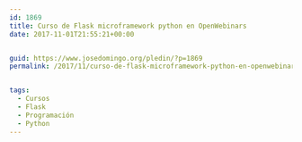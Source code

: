 ```yaml
---
id: 1869
title: Curso de Flask microframework python en OpenWebinars
date: 2017-11-01T21:55:21+00:00


guid: https://www.josedomingo.org/pledin/?p=1869
permalink: /2017/11/curso-de-flask-microframework-python-en-openwebinars/


tags:
  - Cursos
  - Flask
  - Programación
  - Python
---
```

